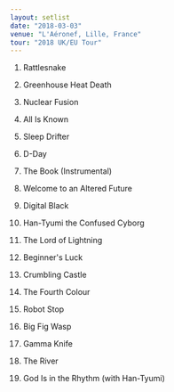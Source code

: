 ```yaml
---
layout: setlist
date: "2018-03-03"
venue: "L'Aéronef, Lille, France"
tour: "2018 UK/EU Tour"
---
```



 1. Rattlesnake

 2. Greenhouse Heat Death

 3. Nuclear Fusion

 4. All Is Known

 5. Sleep Drifter

 6. D-Day

 7. The Book
    (Instrumental)

 8. Welcome to an Altered Future

 9. Digital Black

10. Han-Tyumi the Confused Cyborg

11. The Lord of Lightning

12. Beginner's Luck

13. Crumbling Castle

14. The Fourth Colour

15. Robot Stop

16. Big Fig Wasp

17. Gamma Knife

18. The River

19. God Is in the Rhythm
    (with Han-Tyumi)


